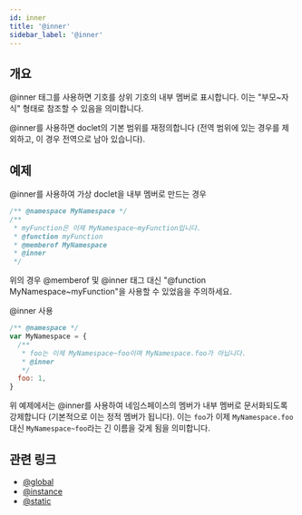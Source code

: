 ```yaml
---
id: inner
title: '@inner'
sidebar_label: '@inner'
---
```


## 개요

@inner 태그를 사용하면 기호를 상위 기호의 내부 멤버로 표시합니다. 이는 "부모~자식" 형태로 참조할 수 있음을 의미합니다.

@inner를 사용하면 doclet의 기본 범위를 재정의합니다 (전역 범위에 있는 경우를 제외하고, 이 경우 전역으로 남아 있습니다).

## 예제

@inner를 사용하여 가상 doclet을 내부 멤버로 만드는 경우

```js
/** @namespace MyNamespace */
/**
 * myFunction은 이제 MyNamespace~myFunction입니다.
 * @function myFunction
 * @memberof MyNamespace
 * @inner
 */
```

위의 경우 @memberof 및 @inner 태그 대신 "@function MyNamespace~myFunction"을 사용할 수 있었음을 주의하세요.

@inner 사용

```js
/** @namespace */
var MyNamespace = {
  /**
   * foo는 이제 MyNamespace~foo이며 MyNamespace.foo가 아닙니다.
   * @inner
   */
  foo: 1,
}
```

위 예제에서는 @inner를 사용하여 네임스페이스의 멤버가 내부 멤버로 문서화되도록 강제합니다 (기본적으로 이는 정적 멤버가 됩니다). 이는 `foo`가 이제 `MyNamespace.foo` 대신 `MyNamespace~foo`라는 긴 이름을 갖게 됨을 의미합니다.

## 관련 링크

- [@global](./global.md)
- [@instance](./instance.md)
- [@static](./static.md)